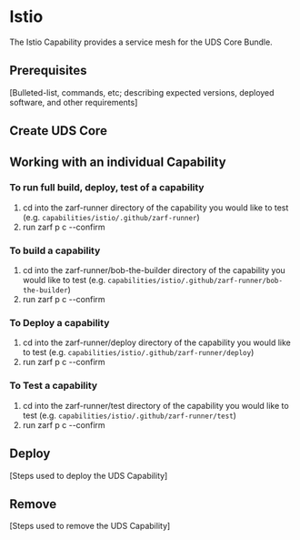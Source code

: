 # Istio

The Istio Capability provides a service mesh for the UDS Core Bundle.

## Prerequisites

[Bulleted-list, commands, etc; describing expected versions, deployed software, and other requirements]

## Create UDS Core

## Working with an individual Capability

### To run full build, deploy, test of a capability

1. cd into the zarf-runner directory of the capability you would like to test (e.g. ```capabilities/istio/.github/zarf-runner```)
2. run zarf p c --confirm

### To build a capability

1. cd into the zarf-runner/bob-the-builder directory of the capability you would like to test (e.g. ```capabilities/istio/.github/zarf-runner/bob-the-builder```)
2. run zarf p c --confirm

### To Deploy a capability

1. cd into the zarf-runner/deploy directory of the capability you would like to test (e.g. ```capabilities/istio/.github/zarf-runner/deploy```)
2. run zarf p c --confirm

### To Test a capability

1. cd into the zarf-runner/test directory of the capability you would like to test (e.g. ```capabilities/istio/.github/zarf-runner/test```)
2. run zarf p c --confirm

## Deploy

 [Steps used to deploy the UDS Capability]

## Remove

[Steps used to remove the UDS Capability]
